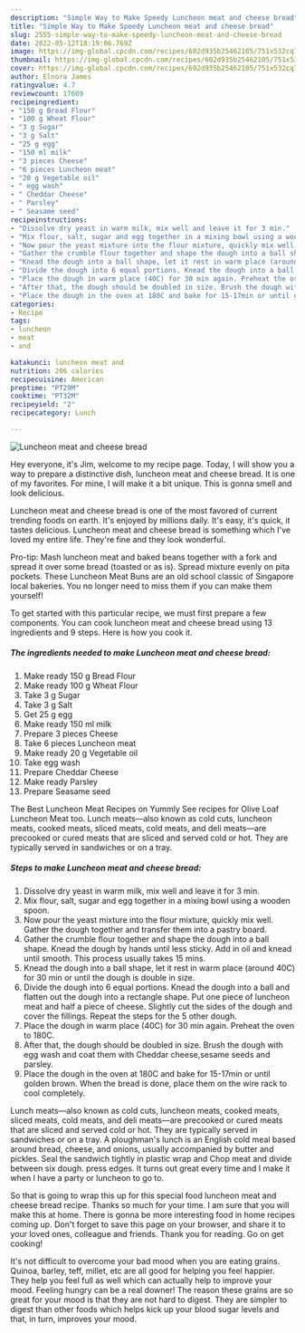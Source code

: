 ```yaml
---
description: "Simple Way to Make Speedy Luncheon meat and cheese bread"
title: "Simple Way to Make Speedy Luncheon meat and cheese bread"
slug: 2555-simple-way-to-make-speedy-luncheon-meat-and-cheese-bread
date: 2022-05-12T18:19:06.769Z
image: https://img-global.cpcdn.com/recipes/602d935b25462105/751x532cq70/luncheon-meat-and-cheese-bread-recipe-main-photo.jpg
thumbnail: https://img-global.cpcdn.com/recipes/602d935b25462105/751x532cq70/luncheon-meat-and-cheese-bread-recipe-main-photo.jpg
cover: https://img-global.cpcdn.com/recipes/602d935b25462105/751x532cq70/luncheon-meat-and-cheese-bread-recipe-main-photo.jpg
author: Elnora James
ratingvalue: 4.7
reviewcount: 17609
recipeingredient:
- "150 g Bread Flour"
- "100 g Wheat Flour"
- "3 g Sugar"
- "3 g Salt"
- "25 g egg"
- "150 ml milk"
- "3 pieces Cheese"
- "6 pieces Luncheon meat"
- "20 g Vegetable oil"
- " egg wash"
- " Cheddar Cheese"
- " Parsley"
- " Seasame seed"
recipeinstructions:
- "Dissolve dry yeast in warm milk, mix well and leave it for 3 min."
- "Mix flour, salt, sugar and egg together in a mixing bowl using a wooden spoon."
- "Now pour the yeast mixture into the flour mixture, quickly mix well. Gather the dough together and transfer them into a pastry board."
- "Gather the crumble flour together and shape the dough into a ball shape. Knead the dough by hands until less sticky. Add in oil and knead until smooth. This process usually takes 15 mins."
- "Knead the dough into a ball shape, let it rest in warm place (around 40C) for 30 min or until the dough is double in size."
- "Divide the dough into 6 equal portions. Knead the dough into a ball and flatten out the dough into a rectangle shape. Put one piece of luncheon meat and half a piece of cheese. Slightly cut the sides of the dough and cover the fillings. Repeat the steps for the 5 other dough."
- "Place the dough in warm place (40C) for 30 min again. Preheat the oven to 180C."
- "After that, the dough should be doubled in size. Brush the dough with egg wash and coat them with Cheddar cheese,sesame seeds and parsley."
- "Place the dough in the oven at 180C and bake for 15-17min or until golden brown. When the bread is done, place them on the wire rack to cool completely."
categories:
- Recipe
tags:
- luncheon
- meat
- and

katakunci: luncheon meat and 
nutrition: 206 calories
recipecuisine: American
preptime: "PT29M"
cooktime: "PT32M"
recipeyield: "2"
recipecategory: Lunch

---
```



![Luncheon meat and cheese bread](https://img-global.cpcdn.com/recipes/602d935b25462105/751x532cq70/luncheon-meat-and-cheese-bread-recipe-main-photo.jpg)

Hey everyone, it's Jim, welcome to my recipe page. Today, I will show you a way to prepare a distinctive dish, luncheon meat and cheese bread. It is one of my favorites. For mine, I will make it a bit unique. This is gonna smell and look delicious.

Luncheon meat and cheese bread is one of the most favored of current trending foods on earth. It's enjoyed by millions daily. It's easy, it's quick, it tastes delicious. Luncheon meat and cheese bread is something which I've loved my entire life. They're fine and they look wonderful.

Pro-tip: Mash luncheon meat and baked beans together with a fork and spread it over some bread (toasted or as is). Spread mixture evenly on pita pockets. These Luncheon Meat Buns are an old school classic of Singapore local bakeries. You no longer need to miss them if you can make them yourself!


To get started with this particular recipe, we must first prepare a few components. You can cook luncheon meat and cheese bread using 13 ingredients and 9 steps. Here is how you cook it.

<!--inarticleads1-->

##### The ingredients needed to make Luncheon meat and cheese bread:

1. Make ready 150 g Bread Flour
1. Make ready 100 g Wheat Flour
1. Take 3 g Sugar
1. Take 3 g Salt
1. Get 25 g egg
1. Make ready 150 ml milk
1. Prepare 3 pieces Cheese
1. Take 6 pieces Luncheon meat
1. Make ready 20 g Vegetable oil
1. Take  egg wash
1. Prepare  Cheddar Cheese
1. Make ready  Parsley
1. Prepare  Seasame seed


The Best Luncheon Meat Recipes on Yummly See recipes for Olive Loaf Luncheon Meat too. Lunch meats—also known as cold cuts, luncheon meats, cooked meats, sliced meats, cold meats, and deli meats—are precooked or cured meats that are sliced and served cold or hot. They are typically served in sandwiches or on a tray. 

<!--inarticleads2-->

##### Steps to make Luncheon meat and cheese bread:

1. Dissolve dry yeast in warm milk, mix well and leave it for 3 min.
1. Mix flour, salt, sugar and egg together in a mixing bowl using a wooden spoon.
1. Now pour the yeast mixture into the flour mixture, quickly mix well. Gather the dough together and transfer them into a pastry board.
1. Gather the crumble flour together and shape the dough into a ball shape. Knead the dough by hands until less sticky. Add in oil and knead until smooth. This process usually takes 15 mins.
1. Knead the dough into a ball shape, let it rest in warm place (around 40C) for 30 min or until the dough is double in size.
1. Divide the dough into 6 equal portions. Knead the dough into a ball and flatten out the dough into a rectangle shape. Put one piece of luncheon meat and half a piece of cheese. Slightly cut the sides of the dough and cover the fillings. Repeat the steps for the 5 other dough.
1. Place the dough in warm place (40C) for 30 min again. Preheat the oven to 180C.
1. After that, the dough should be doubled in size. Brush the dough with egg wash and coat them with Cheddar cheese,sesame seeds and parsley.
1. Place the dough in the oven at 180C and bake for 15-17min or until golden brown. When the bread is done, place them on the wire rack to cool completely.


Lunch meats—also known as cold cuts, luncheon meats, cooked meats, sliced meats, cold meats, and deli meats—are precooked or cured meats that are sliced and served cold or hot. They are typically served in sandwiches or on a tray. A ploughman&#39;s lunch is an English cold meal based around bread, cheese, and onions, usually accompanied by butter and pickles. Seal the sandwich tightly in plastic wrap and Chop meat and divide between six dough. press edges. It turns out great every time and I make it when I have a party or luncheon to go to. 

So that is going to wrap this up for this special food luncheon meat and cheese bread recipe. Thanks so much for your time. I am sure that you will make this at home. There is gonna be more interesting food in home recipes coming up. Don't forget to save this page on your browser, and share it to your loved ones, colleague and friends. Thank you for reading. Go on get cooking!

It's not difficult to overcome your bad mood when you are eating grains. Quinoa, barley, teff, millet, etc are all good for helping you feel happier. They help you feel full as well which can actually help to improve your mood. Feeling hungry can be a real downer! The reason these grains are so great for your mood is that they are not hard to digest. They are simpler to digest than other foods which helps kick up your blood sugar levels and that, in turn, improves your mood.
